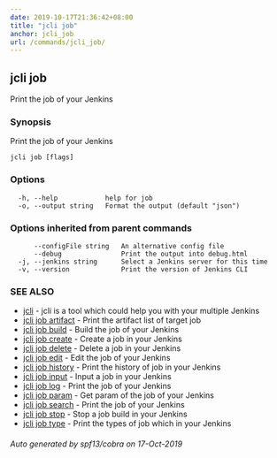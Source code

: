 ```yaml
---
date: 2019-10-17T21:36:42+08:00
title: "jcli job"
anchor: jcli_job
url: /commands/jcli_job/
---
```

## jcli job

Print the job of your Jenkins

### Synopsis

Print the job of your Jenkins

```
jcli job [flags]
```

### Options

```
  -h, --help            help for job
  -o, --output string   Format the output (default "json")
```

### Options inherited from parent commands

```
      --configFile string   An alternative config file
      --debug               Print the output into debug.html
  -j, --jenkins string      Select a Jenkins server for this time
  -v, --version             Print the version of Jenkins CLI
```

### SEE ALSO

* [jcli](/commands/jcli/)	 - jcli is a tool which could help you with your multiple Jenkins
* [jcli job artifact](/commands/jcli_job_artifact/)	 - Print the artifact list of target job
* [jcli job build](/commands/jcli_job_build/)	 - Build the job of your Jenkins
* [jcli job create](/commands/jcli_job_create/)	 - Create a job in your Jenkins
* [jcli job delete](/commands/jcli_job_delete/)	 - Delete a job in your Jenkins
* [jcli job edit](/commands/jcli_job_edit/)	 - Edit the job of your Jenkins
* [jcli job history](/commands/jcli_job_history/)	 - Print the history of job in your Jenkins
* [jcli job input](/commands/jcli_job_input/)	 - Input a job in your Jenkins
* [jcli job log](/commands/jcli_job_log/)	 - Print the job of your Jenkins
* [jcli job param](/commands/jcli_job_param/)	 - Get param of the job of your Jenkins
* [jcli job search](/commands/jcli_job_search/)	 - Print the job of your Jenkins
* [jcli job stop](/commands/jcli_job_stop/)	 - Stop a job build in your Jenkins
* [jcli job type](/commands/jcli_job_type/)	 - Print the types of job which in your Jenkins

###### Auto generated by spf13/cobra on 17-Oct-2019
